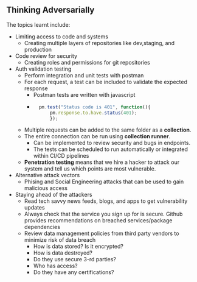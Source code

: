 ## Thinking Adversarially
The topics learnt include:
- Limiting access to code and systems
    - Creating multiple layers of repositories like dev,staging, and production
- Code review for security
    - Creating roles and permissions for git repositories
- Auth validation testing
    - Perform integration and unit tests with postman
    - For each request, a test can be included to validate the expected response
        - Postman tests are written with javascript
        - ```js
            pm.test("Status code is 401", function(){
                pm.response.to.have.status(401);
                });
            ```
    - Multiple requests can be added to the same folder as a **collection**.
    - The entire connection can be run using **collection runner**.
        - Can be implemented to review security and bugs in endpoints.
        - The tests can be scheduled to run automatically or integrated within CI/CD pipelines
    - **Penetration testing** means that we hire a hacker to attack our system and tell us which points are most vulnerable.
- Alternative attack vectors
    - Phising and Social Engineering attacks that can be used to gain malicious access
- Staying ahead of the attackers
    - Read tech savvy news feeds, blogs, and apps to get vulnerability updates
    - Always check that the service you sign up for is secure. Github provides recommendations on breached services/package dependencies
    - Review data management policies from third party vendors to minimize risk of data breach
        - How is data stored? Is it encrypted?
        - How is data destroyed?
        - Do they use secure 3-rd parties?
        - Who has access?
        - Do they have any certifications?
